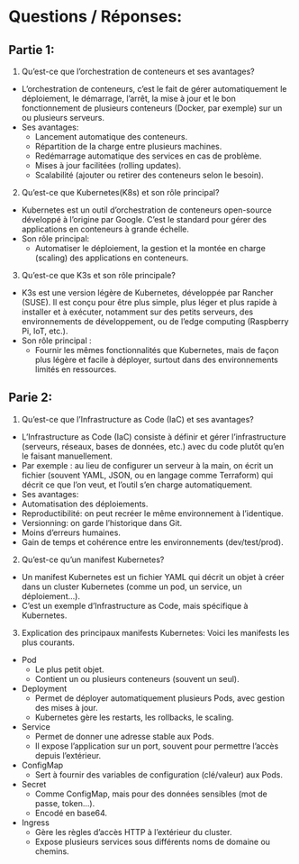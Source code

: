 # Questions / Réponses:
## Partie 1:
1) Qu’est-ce que l’orchestration de conteneurs et ses avantages?
- L’orchestration de conteneurs, c’est le fait de gérer automatiquement le déploiement, le démarrage, l’arrêt, la mise à jour et le bon fonctionnement de plusieurs conteneurs (Docker, par exemple) sur un ou plusieurs serveurs.
- Ses avantages:
    - Lancement automatique des conteneurs.
    - Répartition de la charge entre plusieurs machines.
    - Redémarrage automatique des services en cas de problème.
    - Mises à jour facilitées (rolling updates).
    - Scalabilité (ajouter ou retirer des conteneurs selon le besoin).

2) Qu’est-ce que Kubernetes(K8s) et son rôle principal?
- Kubernetes est un outil d’orchestration de conteneurs open-source développé à l’origine par Google. C’est le standard pour gérer des applications en conteneurs à grande échelle.
- Son rôle principal:
    - Automatiser le déploiement, la gestion et la montée en charge (scaling) des applications en conteneurs.

3) Qu’est-ce que K3s et son rôle principale?
- K3s est une version légère de Kubernetes, développée par Rancher (SUSE). Il est conçu pour être plus simple, plus léger et plus rapide à installer et à exécuter, notamment sur des petits serveurs, des environnements de développement, ou de l’edge computing (Raspberry Pi, IoT, etc.).
- Son rôle principal :
    - Fournir les mêmes fonctionnalités que Kubernetes, mais de façon plus légère et facile à déployer, surtout dans des environnements limités en ressources.

## Parie 2:
1) Qu’est-ce que l’Infrastructure as Code (IaC) et ses avantages?
- L’Infrastructure as Code (IaC) consiste à définir et gérer l’infrastructure (serveurs, réseaux, bases de données, etc.) avec du code plutôt qu’en le faisant manuellement.
- Par exemple : au lieu de configurer un serveur à la main, on écrit un fichier (souvent YAML, JSON, ou en langage comme Terraform) qui décrit ce que l’on veut, et l’outil s’en charge automatiquement.
- Ses avantages:
- Automatisation des déploiements.
- Reproductibilité: on peut recréer le même environnement à l’identique.
- Versionning: on garde l’historique dans Git.
- Moins d’erreurs humaines.
- Gain de temps et cohérence entre les environnements (dev/test/prod).

2) Qu’est-ce qu’un manifest Kubernetes?
- Un manifest Kubernetes est un fichier YAML qui décrit un objet à créer dans un cluster Kubernetes (comme un pod, un service, un déploiement…).
- C’est un exemple d’Infrastructure as Code, mais spécifique à Kubernetes.

3) Explication des principaux manifests Kubernetes: Voici les manifests les plus courants.
- Pod
    - Le plus petit objet.
    - Contient un ou plusieurs conteneurs (souvent un seul).
- Deployment
    - Permet de déployer automatiquement plusieurs Pods, avec gestion des mises à jour.
    - Kubernetes gère les restarts, les rollbacks, le scaling.
- Service
    - Permet de donner une adresse stable aux Pods.
    - Il expose l’application sur un port, souvent pour permettre l’accès depuis l’extérieur.
- ConfigMap
    - Sert à fournir des variables de configuration (clé/valeur) aux Pods.
- Secret
    - Comme ConfigMap, mais pour des données sensibles (mot de passe, token…).
    - Encodé en base64.
- Ingress
    - Gère les règles d’accès HTTP à l’extérieur du cluster.
    - Expose plusieurs services sous différents noms de domaine ou chemins.